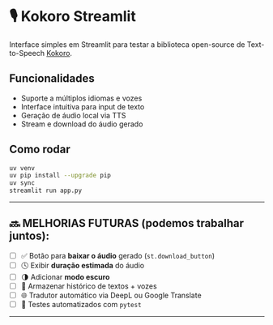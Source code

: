# 🎙️ Kokoro Streamlit

Interface simples em Streamlit para testar a biblioteca open-source de Text-to-Speech [Kokoro](https://github.com/hexgrad/kokoro).

## Funcionalidades

- Suporte a múltiplos idiomas e vozes
- Interface intuitiva para input de texto
- Geração de áudio local via TTS
- Stream e download do áudio gerado

## Como rodar

```bash
uv venv
uv pip install --upgrade pip
uv sync
streamlit run app.py
```

---

## 🔜 MELHORIAS FUTURAS (podemos trabalhar juntos):

- [ ] ✅ Botão para **baixar o áudio** gerado (`st.download_button`)
- [ ] 🕓 Exibir **duração estimada** do áudio
- [ ] 🌗 Adicionar **modo escuro**
- [ ] 📂 Armazenar histórico de textos + vozes
- [ ] 🌐 Tradutor automático via DeepL ou Google Translate
- [ ] 🧪 Testes automatizados com `pytest`

---